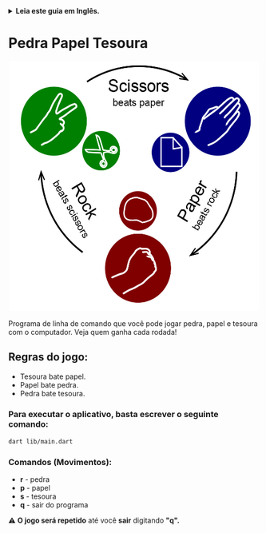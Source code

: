 <details>
<summary>
<strong> Leia este guia em Inglês. </strong>
</summary>
    <ul>
        <li><a href="./README.md"> English</a></li>
    </ul>

</details>

# Pedra Papel Tesoura

<p align="center"><img src="./media/rock-paper-scissors.jpg" width="500px" height="500px"></p>

Programa de linha de comando que você pode jogar pedra, papel e tesoura com o computador. Veja quem ganha cada rodada!

## Regras do jogo:

- Tesoura bate papel.
- Papel bate pedra.
- Pedra bate tesoura.

### Para executar o aplicativo, basta escrever o seguinte comando:

```bash
dart lib/main.dart
```

### Comandos (Movimentos):

- **r** - pedra
- **p** - papel
- **s** - tesoura
- **q** - sair do programa

⚠️ **O jogo será repetido** até você **sair** digitando **"q".**
